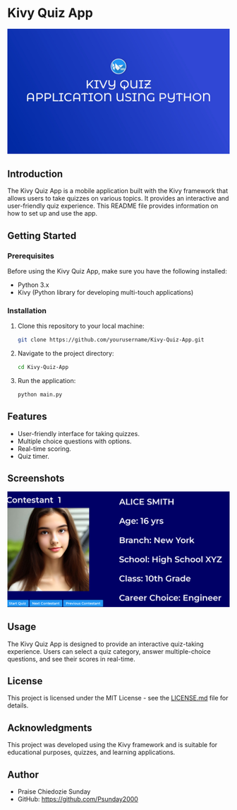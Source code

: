 # Kivy Quiz App

![Image](images/Background.jpg)

## Introduction

The Kivy Quiz App is a mobile application built with the Kivy framework that allows users to take quizzes on various topics. It provides an interactive and user-friendly quiz experience. This README file provides information on how to set up and use the app.

## Getting Started

### Prerequisites

Before using the Kivy Quiz App, make sure you have the following installed:

- Python 3.x
- Kivy (Python library for developing multi-touch applications)

### Installation

1. Clone this repository to your local machine:

   ```bash
   git clone https://github.com/yourusername/Kivy-Quiz-App.git
   ```

2. Navigate to the project directory:

   ```bash
   cd Kivy-Quiz-App
   ```

3. Run the application:

   ```bash
   python main.py
   ```

## Features

- User-friendly interface for taking quizzes.
- Multiple choice questions with options.
- Real-time scoring.
- Quiz timer.

## Screenshots

![Image](images/contestants.png)

## Usage

The Kivy Quiz App is designed to provide an interactive quiz-taking experience. Users can select a quiz category, answer multiple-choice questions, and see their scores in real-time.

## License

This project is licensed under the MIT License - see the [LICENSE.md](LICENSE.md) file for details.

## Acknowledgments

This project was developed using the Kivy framework and is suitable for educational purposes, quizzes, and learning applications.

## Author

- Praise Chiedozie Sunday
- GitHub: https://github.com/Psunday2000
